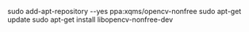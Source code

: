 sudo add-apt-repository --yes ppa:xqms/opencv-nonfree
sudo apt-get update
sudo apt-get install libopencv-nonfree-dev
